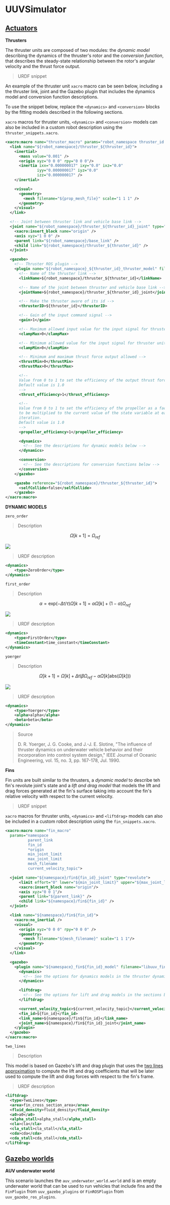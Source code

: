# UUVSimulator

## [Actuators](https://uuvsimulator.github.io/packages/uuv_simulator/docs/features/actuators/)

**Thrusters**

The thruster units are composed of two modules: the *dynamic model* describing the dynamics of the thruster's rotor and the *conversion function*, that  describes the steady-state relationship between the rotor's angular velocity and the thrust force output.

> URDF snippet

An example of the thruster unit `xacro` macro can be seen below, including a the thruster link, joint and the Gazebo plugin that includes the dynamics model and conversion function descriptions.

To use the snippet below, replace the `<dynamics>` and `<conversion>` blocks by the fitting models described in the following sections.

`xacro` macros for thruster units, `<dynamics>` and `<conversion>` models can also be included in a custom robot description using the `thruster_snippets.xacro`.

```xml
<xacro:macro name="thruster_macro" params="robot_namespace thruster_id *origin prop_mesh_file">
  <link name="${robot_namespace}/thruster_${thruster_id}">
    <inertial>
      <mass value="0.001" />
      <origin xyz="0 0 0" rpy="0 0 0"/>
      <inertia ixx="0.000000017" ixy="0.0" ixz="0.0"
              iyy="0.000000017" iyz="0.0"
              izz="0.000000017" />
    </inertial>

    <visual>
      <geometry>
        <mesh filename="${prop_mesh_file}" scale="1 1 1" />
      </geometry>
    </visual>
  </link>

  <!-- Joint between thruster link and vehicle base link -->
  <joint name="${robot_namespace}/thruster_${thruster_id}_joint" type="continuous">
    <xacro:insert_block name="origin" />
    <axis xyz="1 0 0" />
    <parent link="${robot_namespace}/base_link" />
    <child link="${robot_namespace}/thruster_${thruster_id}" />
  </joint>

  <gazebo>
    <!-- Thruster ROS plugin -->
    <plugin name="${robot_namespace}_${thruster_id}_thruster_model" filename="libuuv_thruster_ros_plugin.so">
      <!-- Name of the thruster link -->
      <linkName>${robot_namespace}/thruster_${thruster_id}</linkName>

      <!-- Name of the joint between thruster and vehicle base link -->
      <jointName>${robot_namespace}/thruster_${thruster_id}_joint</jointName>

      <!-- Make the thruster aware of its id -->
      <thrusterID>${thruster_id}</thrusterID>

      <!-- Gain of the input command signal -->
      <gain>1</gain>

      <!-- Maximum allowed input value for the input signal for thruster unit -->
      <clampMax>0</clampMax>

      <!-- Minimum allowed value for the input signal for thruster unit -->
      <clampMin>0</clampMin>

      <!-- Minimum and maximum thrust force output allowed -->
      <thrustMin>0</thrustMin>
      <thrustMax>0</thrustMax>

      <!--
      Value from 0 to 1 to set the efficiency of the output thrust force
      Default value is 1.0
      -->
      <thrust_efficiency>1</thrust_efficiency>

      <!--
      Value from 0 to 1 to set the efficiency of the propeller as a factor
      to be multiplied to the current value of the state variable at each
      iteration.
      Default value is 1.0
      -->
      <propeller_efficiency>1</propeller_efficiency>

      <dynamics>
        <!-- See the descriptions for dynamic models below -->
      </dynamics>

      <conversion>
        <!-- See the descriptions for conversion functions below -->
      </conversion>
    </gazebo>

    <gazebo reference="${robot_namespace}/thruster_${thruster_id}">
      <selfCollide>false</selfCollide>
    </gazebo>
</xacro:macro>
```

**DYNAMIC MODELS**

`zero_order`

> Description

$$\Omega[k+1]=\Omega_{ref}$$

![](https://uuvsimulator.github.io/packages/uuv_simulator/docs/images/actuators/dyn_zero_order.png)

> URDF description

```xml
<dynamics>
    <type>ZeroOrder</type>
</dynamics>
```

`first_order`

> Description

$$\alpha=\text{exp}(-\Delta t/\tau)\Omega[k+1]=\alpha \Omega[k]+(1-\alpha)\Omega_{ref}$$

![](https://uuvsimulator.github.io/packages/uuv_simulator/docs/images/actuators/dyn_first_order.png)

> URDF description

```xml
<dynamics>
    <type>FirstOrder</type>
    <timeConstant>time_constant</timeConstant>
</dynamics>
```
`yoerger`
> Description

$$\Omega[k+1]=\Omega[k]+\Delta t(\beta \Omega_{ref}-\alpha \Omega[k]\text{abs}(\Omega[k]))$$

![](https://uuvsimulator.github.io/packages/uuv_simulator/docs/images/actuators/dyn_yoerger.png)

> URDF description

```xml
<dynamics>
    <type>Yoerger</type>
    <alpha>alpha</alpha>
    <beta>beta</beta>
</dynamics>
```
> Source
> 
> D. R. Yoerger, J. G. Cooke, and J.-J. E. Slotine, "The influence of thruster dynamics on underwater vehicle behavior and their incorporation into control system design," IEEE Journal of Oceanic Engineering, vol. 15, no. 3, pp. 167-178, Jul. 1990.

**Fins**

Fin units are built similar to the thrusters, a *dynamic model* to describe teh fin's revolute joint's state and a *lift and drag model* that models the lift and drag forces generated at the fin's surface taking into account the fin's relative velocity with respect to the current velocity.

> URDF snippet

`xacro` macros for thruster units, `<dynamics>` and `<liftdrag>` models can also be included in a custom robot description using the `fin_snippets.xacro`.

```xml
<xacro:macro name="fin_macro"
  params="namespace
          parent_link
          fin_id
          *origin
          min_joint_limit
          max_joint_limit
          mesh_filename
          current_velocity_topic">

  <joint name="${namespace}/fin${fin_id}_joint" type="revolute">
      <limit effort="0" lower="${min_joint_limit}" upper="${max_joint_limit}" velocity="0"/>
      <xacro:insert_block name="origin"/>
      <axis xyz="0 0 1"/>
      <parent link="${parent_link}" />
      <child link="${namespace}/fin${fin_id}" />
  </joint>

  <link name="${namespace}/fin${fin_id}">
    <xacro:no_inertial />
    <visual>
      <origin xyz="0 0 0" rpy="0 0 0" />
      <geometry>
        <mesh filename="${mesh_filename}" scale="1 1 1"/>
      </geometry>
    </visual>
  </link>

  <gazebo>
    <plugin name="${namespace}_fin${fin_id}_model" filename="libuuv_fin_ros_plugin.so">
      <dynamics>
        <!-- See the options for dynamics models in the thruster dynamic model sections above -->
      </dynamics>

      <liftdrag>
        <!-- See the options for lift and drag models in the sections below -->
      </liftdrag>

      <current_velocity_topic>${current_velocity_topic}</current_velocity_topic>
      <fin_id>${fin_id}</fin_id>
      <link_name>${namespace}/fin${fin_id}</link_name>
      <joint_name>${namespace}/fin${fin_id}_joint</joint_name>
    </plugin>
  </gazebo>
</xacro:macro>
```

`two_lines`
> Description

This model is based on Gazebo's lift and drag plugin that uses the [two lines approximation](http://gazebosim.org/tutorials?tut=aerodynamics&cat=plugins) to compute the lift and drag coefficients that will be later used to compute the lift and drag forces with respect to the fin's frame.


> URDF description

```xml
<liftdrag>
  <type>TwoLines</type>
  <area>fin_cross_section_area</area>
  <fluid_density>fluid_density</fluid_density>
  <a0>a0</a0>
  <alpha_stall>alpha_stall</alpha_stall>
  <cla>cla</cla>
  <cla_stall>cla_stall</cla_stall>
  <cda>cda</cda>
  <cda_stall>cda_stall</cda_stall>
</liftdrag>
```

## [Gazebo worlds](https://uuvsimulator.github.io/packages/uuv_simulator/docs/features/gazebo_worlds/)

**AUV underwater world**

This scenario launches the `auv_underwater_world.world` and is an empty underwater world that can be used to run vehicles that include fins and the `FinPlugin` from `uuv_gazebo_plugins` or `FinROSPlugin` from `uuv_gazebo_ros_plugins`.

